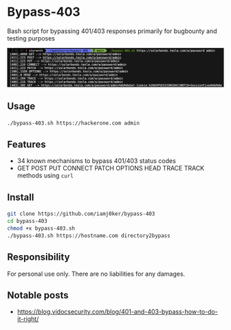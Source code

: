 # Bypass-403
Bash script for bypassing 401/403 responses primarily for bugbounty and testing purposes

![POC](poc.jpg)

## Usage
```bash
./bypass-403.sh https://hackerone.com admin
```

## Features
- 34 known mechanisms to bypass 401/403 status codes
- GET POST PUT CONNECT PATCH OPTIONS HEAD TRACE TRACK methods using `curl`

## Install
```bash
git clone https://github.com/iamj0ker/bypass-403
cd bypass-403
chmod +x bypass-403.sh
./bypass-403.sh https://hostname.com directory2bypass
```

## Responsibility
For personal use only. There are no liabilities for any damages.

## Notable posts
- https://blog.vidocsecurity.com/blog/401-and-403-bypass-how-to-do-it-right/
